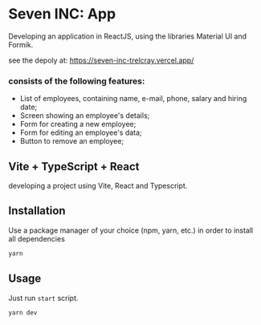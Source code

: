 # Seven INC: App

Developing an application in ReactJS, using the libraries Material UI and Formik.

see the depoly at: https://seven-inc-trelcray.vercel.app/

### consists of the following features:

- List of employees, containing name, e-mail, phone, salary and hiring date;
- Screen showing an employee's details;
- Form for creating a new employee;
- Form for editing an employee's data;
- Button to remove an employee;

## Vite + TypeScript + React

developing a project using Vite, React and Typescript.

## Installation

Use a package manager of your choice (npm, yarn, etc.) in order to install all dependencies

```bash
yarn
```

## Usage

Just run `start` script.

```bash
yarn dev
```


